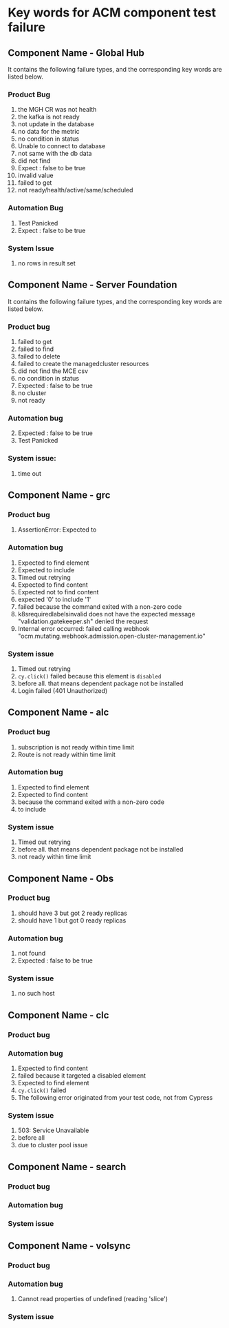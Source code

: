 # Key words for ACM component test failure

## Component Name - Global Hub

It contains the following failure types, and the corresponding key words are listed below.

### Product Bug 

  1. the MGH CR was not health
  2. the kafka is not ready
  3. not update in the database
  4. no data for the metric
  5. no condition in status
  6. Unable to connect to database
  7. not same with the db data
  8. did not find
  9. Expect <bool>: false to be true 
  10. invalid value
  11. failed to get
  12. not ready/health/active/same/scheduled

### Automation Bug

  1. Test Panicked
  2. Expect <bool>: false to be true

### System Issue

  1. no rows in result set

## Component Name - Server Foundation

It contains the following failure types, and the corresponding key words are listed below.

### Product bug

  1. failed to get
  2. failed to find
  3. failed to delete
  4. failed to create the managedcluster resources
  4. did not find the MCE csv
  5. no condition in status
  6. Expected <bool>: false to be true
  7. no cluster
  8. not ready
  
### Automation bug 

  2. Expected <bool>: false to be true  
  3. Test Panicked 

### System issue:
  1. time out

## Component Name - grc

### Product bug

  1. AssertionError: Expected to

### Automation bug

  1. Expected to find element
  2. Expected to include
  3. Timed out retrying
  4. Expected to find content
  5. Expected not to find content
  6. expected '0' to include '1'
  7. failed because the command exited with a non-zero code
  8. k8srequiredlabelsinvalid does not have the expected message "validation.gatekeeper.sh" denied the request
  9. Internal error occurred: failed calling webhook "ocm.mutating.webhook.admission.open-cluster-management.io"

### System issue

  1. Timed out retrying
  2. `cy.click()` failed because this element is `disabled`
  3. before all. that means dependent package not be installed
  4. Login failed (401 Unauthorized)

## Component Name - alc

### Product bug
 1. subscription is not ready within time limit
 2. Route is not ready within time limit

### Automation bug
  1. Expected to find element
  2. Expected to find content 
  3. because the command exited with a non-zero code
  4. to include

### System issue
  1. Timed out retrying
  2. before all. that means dependent package not be installed
  3. not ready within time limit

## Component Name - Obs

### Product bug
  1. should have 3 but got 2 ready replicas
  2. should have 1 but got 0 ready replicas

### Automation bug
  1. not found
  2. Expected <bool>: false to be true

### System issue
  1. no such host

## Component Name - clc

### Product bug
### Automation bug
  1. Expected to find content
  2. failed because it targeted a disabled element
  3. Expected to find element
  4. `cy.click()` failed
  5. The following error originated from your test code, not from Cypress
  
### System issue
  1. 503: Service Unavailable
  2. before all
  3. due to cluster pool issue

## Component Name - search

### Product bug
### Automation bug
### System issue 

## Component Name - volsync

### Product bug
### Automation bug
1. Cannot read properties of undefined (reading 'slice')
### System issue 